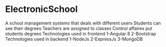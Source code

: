 # ElectronicSchool
A school management systems that deals with different users 
Students can see their degrees 
Teachers are assigned to classes
Control affaires put students degrees 
Technologies used in frontend 
1-Angular 8
2-Bootstrap
Technologies used in backend
1-NodeJs
2-ExpressJs
3-MongoDB

